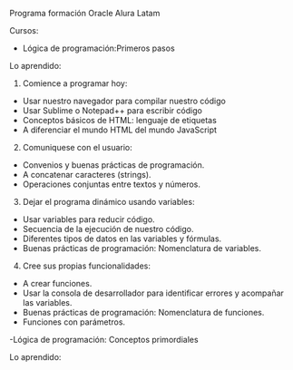 
Programa formación Oracle Alura Latam

Cursos:

- Lógica de programación:Primeros pasos

Lo aprendido:

1. Comience a programar hoy:

* Usar nuestro navegador para compilar nuestro código
* Usar Sublime o Notepad++ para escribir código
* Conceptos básicos de HTML: lenguaje de etiquetas
* A diferenciar el mundo HTML del mundo JavaScript

2. Comuniquese con el usuario:

* Convenios y buenas prácticas de programación.
* A concatenar caracteres (strings).
* Operaciones conjuntas entre textos y números.

3. Dejar el programa dinámico usando variables:

* Usar variables para reducir código.
* Secuencia de la ejecución de nuestro código.
* Diferentes tipos de datos en las variables y fórmulas.
* Buenas prácticas de programación: Nomenclatura de variables.

4. Cree sus propias funcionalidades:

* A crear funciones.
* Usar la consola de desarrollador para identificar errores y acompañar las variables.
* Buenas prácticas de programación: Nomenclatura de funciones.
* Funciones con parámetros.


-Lógica de programación: Conceptos primordiales

Lo aprendido:
